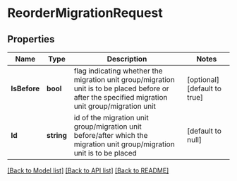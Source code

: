# ReorderMigrationRequest

## Properties
Name | Type | Description | Notes
------------ | ------------- | ------------- | -------------
**IsBefore** | **bool** | flag indicating whether the migration unit group/migration unit is to be placed before or after the specified migration unit group/migration unit | [optional] [default to true]
**Id** | **string** | id of the migration unit group/migration unit before/after which the migration unit group/migration unit is to be placed | [default to null]

[[Back to Model list]](../README.md#documentation-for-models) [[Back to API list]](../README.md#documentation-for-api-endpoints) [[Back to README]](../README.md)

